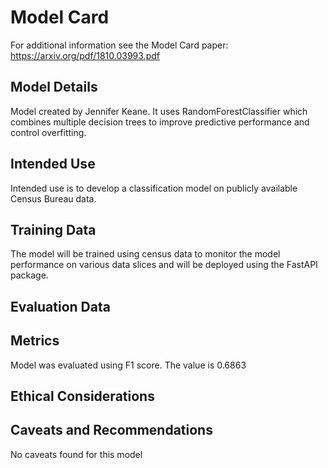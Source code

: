 # Model Card

For additional information see the Model Card paper: https://arxiv.org/pdf/1810.03993.pdf

## Model Details
Model created by Jennifer Keane. It uses RandomForestClassifier which combines multiple decision trees to improve predictive performance and control overfitting. 

## Intended Use
Intended use is to develop a classification model on publicly available Census Bureau data.

## Training Data
The model will be trained using census data to monitor the model performance on various data slices and will be deployed using the FastAPI package.

## Evaluation Data


## Metrics
Model was evaluated using F1 score.  The value is 0.6863

## Ethical Considerations


## Caveats and Recommendations
No caveats found for this model
